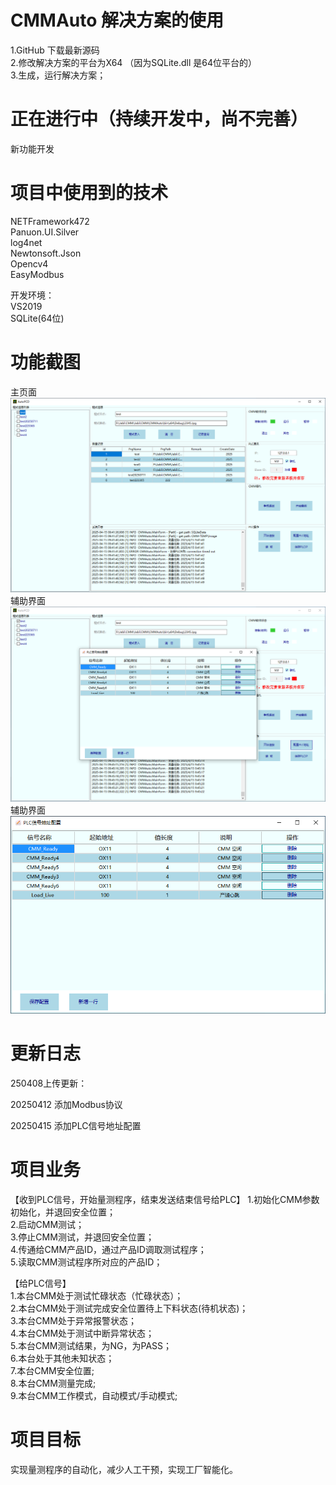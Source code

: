 ﻿# CMMAuto 解决方案的使用  
1.GitHub 下载最新源码  
2.修改解决方案的平台为X64 （因为SQLite.dll 是64位平台的）  
3.生成，运行解决方案；  
  
# 正在进行中（持续开发中，尚不完善）  
  
新功能开发  
  
# 项目中使用到的技术

NETFramework472  
Panuon.UI.Silver  
log4net  
Newtonsoft.Json  
Opencv4  
EasyModbus  
  
开发环境：  
VS2019  
SQLite(64位)  
  
# 功能截图  
主页面  
![image](https://github.com/RichardMa11/CMMAuto/blob/master/%E6%95%88%E6%9E%9C%E5%9B%BE/%E4%B8%BB%E7%95%8C%E9%9D%A2.png)  
辅助界面  
![image](https://github.com/RichardMa11/CMMAuto/blob/master/%E6%95%88%E6%9E%9C%E5%9B%BE/%E5%85%B6%E4%BB%96.png)  
辅助界面  
![image](https://github.com/RichardMa11/CMMAuto/blob/master/%E6%95%88%E6%9E%9C%E5%9B%BE/%E5%85%B6%E4%BB%961.png)  
  
# 更新日志  

250408上传更新：  
  
20250412 添加Modbus协议  
  
20250415 添加PLC信号地址配置  
  
# 项目业务  
 【收到PLC信号，开始量测程序，结束发送结束信号给PLC】
 1.初始化CMM参数初始化，并退回安全位置；  
 2.启动CMM测试；  
 3.停止CMM测试，并退回安全位置；  
 4.传通给CMM产品ID，通过产品ID调取测试程序；  
 5.读取CMM测试程序所对应的产品ID；  
   
 【给PLC信号】  
 1.本台CMM处于测试忙碌状态（忙碌状态）；  
 2.本台CMM处于测试完成安全位置待上下料状态(待机状态)；  
 3.本台CMM处于异常报警状态；   
 4.本台CMM处于测试中断异常状态；  
 5.本台CMM测试结果，为NG，为PASS；  
 6.本台处于其他未知状态；  
 7.本台CMM安全位置;  
 8.本台CMM测量完成;  
 9.本台CMM工作模式，自动模式/手动模式;  
   
# 项目目标  
实现量测程序的自动化，减少人工干预，实现工厂智能化。  
